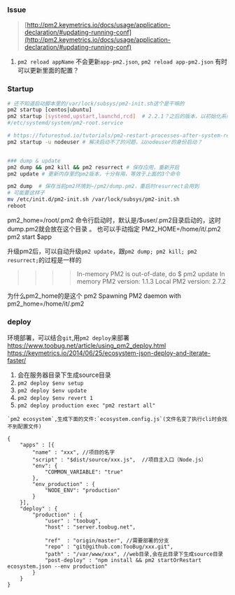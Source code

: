 ### Issue
> [http://pm2.keymetrics.io/docs/usage/application-declaration/#updating-running-conf](http://pm2.keymetrics.io/docs/usage/application-declaration/#updating-running-conf)

1. `pm2 reload appName` 不会更新`app-pm2.json`, `pm2 reload app-pm2.json` 有时可以更新里面的配置？

### Startup
> 
```bash
# 还不知道启动脚本里的/var/lock/subsys/pm2-init.sh这个是干嘛的
pm2 startup [centos|ubuntu]
pm2 startup [systemd,upstart,launchd,rcd]  # 2.2.1？之后的版本，以初始化系统名来当参数 
#/etc/systemd/system/pm2-root.service

# https://futurestud.io/tutorials/pm2-restart-processes-after-system-reboot
pm2 startup -u nodeuser # 解决启动不了的问题，以nodeuser的身份启动？


### dump & update 
pm2 dump && pm2 kill && pm2 resurrect # 保存应用，重新开启
pm2 update # 更新内存里的pm2版本，十分有用，等效于上面的3个命令

pm2 dump  # 保存当前pm2环境到~/pm2/dump.pm2，重启时resurrect会用到
# 可能要这样子
mv /etc/init.d/pm2-init.sh /var/lock/subsys/pm2-init.sh
reboot
```

pm2_home=/root/.pm2  命令行启动时，默认是/$user/.pm2目录启动的，这时dump.pm2就会放在这个目录 。
也可以手动指定 PM2_HOME=/home/it/.pm2 pm2 start $app

升级pm2后，可以自动升级`pm2 update`，跟`pm2 dump; pm2 kill; pm2 resurrect;`的过程是一样的
>>>> In-memory PM2 is out-of-date, do
>>>> $ pm2 update
In memory PM2 version: 1.1.3
Local PM2 version: 2.7.2


为什么pm2_home的是这个
pm2 Spawning PM2 daemon with pm2_home=/home/it/.pm2



### deploy
环境部署，可以结合`git`,用`pm2 deploy`来部署
https://www.toobug.net/article/using_pm2_deploy.html
https://keymetrics.io/2014/06/25/ecosystem-json-deploy-and-iterate-faster/
1. 会在服务器目录下生成source目录
2. `pm2 deploy $env setup`
3. `pm2 deploy $env update`
4. `pm2 deploy $env revert 1`
5. `pm2 deploy production exec "pm2 restart all"`
```
`pm2 ecosystem`,生成下面的文件:`ecosystem.config.js`(文件名变了执行cli时会找不到配置文件)

{
	"apps" : [{
		"name" : "xxx", //项目的名字
		"script" : "$dist/source/xxx.js",  //项目主入口（Node.js）
		"env": {
			"COMMON_VARIABLE": "true"
		},
		"env_production" : {
			"NODE_ENV": "production"
		}
	}],
	"deploy" : {
		"production" : {
			"user" : "toobug",
			"host" : "server.toobug.net",
			
			"ref"  : "origin/master", //需要部署的分支
			"repo" : "git@github.com:TooBug/xxx.git",
			"path" : "/var/www/xxx", //web目录,会在此目录下生成source目录
			"post-deploy" : "npm install && pm2 startOrRestart ecosystem.json --env production"
		}
	}
}
```
